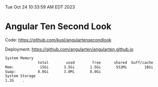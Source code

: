 Tue Oct 24 10:33:59 AM EDT 2023

# Angular Ten Second Look

Code: https://github.com/kusl/angulartensecondlook

Deployment: https://github.com/angularten/angularten.github.io

```bash
System Memory
               total        used        free      shared  buff/cache   available
Mem:            15Gi       3.5Gi       1.5Gi       552Mi        10Gi        10Gi
Swap:          8.0Gi       3.0Mi       8.0Gi
System Storage
1.2G	.
